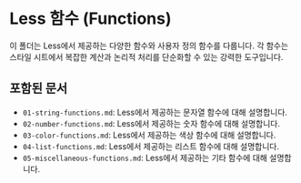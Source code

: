 # Less 함수 (Functions)

이 폴더는 Less에서 제공하는 다양한 함수와 사용자 정의 함수를 다룹니다. 각 함수는 스타일 시트에서 복잡한 계산과 논리적 처리를 단순화할 수 있는 강력한 도구입니다.

## 포함된 문서
- `01-string-functions.md`: Less에서 제공하는 문자열 함수에 대해 설명합니다.
- `02-number-functions.md`: Less에서 제공하는 숫자 함수에 대해 설명합니다.
- `03-color-functions.md`: Less에서 제공하는 색상 함수에 대해 설명합니다.
- `04-list-functions.md`: Less에서 제공하는 리스트 함수에 대해 설명합니다.
- `05-miscellaneous-functions.md`: Less에서 제공하는 기타 함수에 대해 설명합니다.
